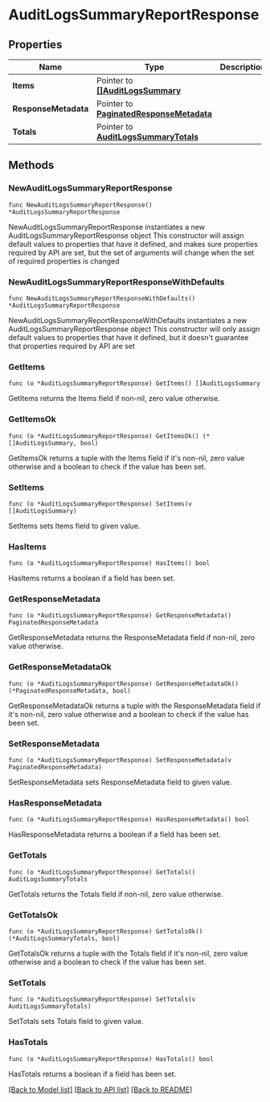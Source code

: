 # AuditLogsSummaryReportResponse

## Properties

Name | Type | Description | Notes
------------ | ------------- | ------------- | -------------
**Items** | Pointer to [**[]AuditLogsSummary**](AuditLogsSummary.md) |  | [optional] 
**ResponseMetadata** | Pointer to [**PaginatedResponseMetadata**](PaginatedResponseMetadata.md) |  | [optional] 
**Totals** | Pointer to [**AuditLogsSummaryTotals**](AuditLogsSummaryTotals.md) |  | [optional] 

## Methods

### NewAuditLogsSummaryReportResponse

`func NewAuditLogsSummaryReportResponse() *AuditLogsSummaryReportResponse`

NewAuditLogsSummaryReportResponse instantiates a new AuditLogsSummaryReportResponse object
This constructor will assign default values to properties that have it defined,
and makes sure properties required by API are set, but the set of arguments
will change when the set of required properties is changed

### NewAuditLogsSummaryReportResponseWithDefaults

`func NewAuditLogsSummaryReportResponseWithDefaults() *AuditLogsSummaryReportResponse`

NewAuditLogsSummaryReportResponseWithDefaults instantiates a new AuditLogsSummaryReportResponse object
This constructor will only assign default values to properties that have it defined,
but it doesn't guarantee that properties required by API are set

### GetItems

`func (o *AuditLogsSummaryReportResponse) GetItems() []AuditLogsSummary`

GetItems returns the Items field if non-nil, zero value otherwise.

### GetItemsOk

`func (o *AuditLogsSummaryReportResponse) GetItemsOk() (*[]AuditLogsSummary, bool)`

GetItemsOk returns a tuple with the Items field if it's non-nil, zero value otherwise
and a boolean to check if the value has been set.

### SetItems

`func (o *AuditLogsSummaryReportResponse) SetItems(v []AuditLogsSummary)`

SetItems sets Items field to given value.

### HasItems

`func (o *AuditLogsSummaryReportResponse) HasItems() bool`

HasItems returns a boolean if a field has been set.

### GetResponseMetadata

`func (o *AuditLogsSummaryReportResponse) GetResponseMetadata() PaginatedResponseMetadata`

GetResponseMetadata returns the ResponseMetadata field if non-nil, zero value otherwise.

### GetResponseMetadataOk

`func (o *AuditLogsSummaryReportResponse) GetResponseMetadataOk() (*PaginatedResponseMetadata, bool)`

GetResponseMetadataOk returns a tuple with the ResponseMetadata field if it's non-nil, zero value otherwise
and a boolean to check if the value has been set.

### SetResponseMetadata

`func (o *AuditLogsSummaryReportResponse) SetResponseMetadata(v PaginatedResponseMetadata)`

SetResponseMetadata sets ResponseMetadata field to given value.

### HasResponseMetadata

`func (o *AuditLogsSummaryReportResponse) HasResponseMetadata() bool`

HasResponseMetadata returns a boolean if a field has been set.

### GetTotals

`func (o *AuditLogsSummaryReportResponse) GetTotals() AuditLogsSummaryTotals`

GetTotals returns the Totals field if non-nil, zero value otherwise.

### GetTotalsOk

`func (o *AuditLogsSummaryReportResponse) GetTotalsOk() (*AuditLogsSummaryTotals, bool)`

GetTotalsOk returns a tuple with the Totals field if it's non-nil, zero value otherwise
and a boolean to check if the value has been set.

### SetTotals

`func (o *AuditLogsSummaryReportResponse) SetTotals(v AuditLogsSummaryTotals)`

SetTotals sets Totals field to given value.

### HasTotals

`func (o *AuditLogsSummaryReportResponse) HasTotals() bool`

HasTotals returns a boolean if a field has been set.


[[Back to Model list]](../README.md#documentation-for-models) [[Back to API list]](../README.md#documentation-for-api-endpoints) [[Back to README]](../README.md)


